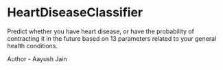 # HeartDiseaseClassifier
Predict whether you have heart disease, or have the probability of contracting it in the future based on 13 parameters related to your general health conditions.

Author - Aayush Jain
